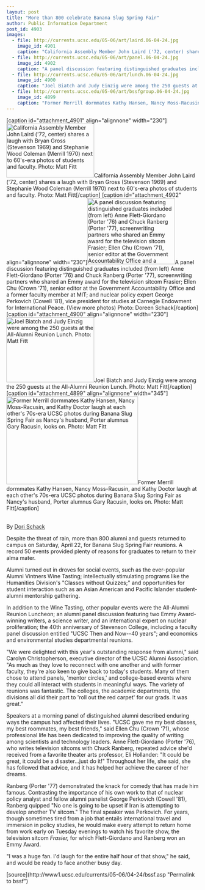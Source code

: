 ```yaml
---
layout: post
title: "More than 800 celebrate Banana Slug Spring Fair"
author: Public Information Department
post_id: 4903
images:
  - file: http://currents.ucsc.edu/05-06/art/laird.06-04-24.jpg
    image_id: 4901
    caption: "California Assembly Member John Laird ('72, center) shares a laugh with Bryan Gross (Stevenson 1969) and Stephanie Wood Coleman (Merrill 1970) next to 60's-era photos of students and faculty. Photo: Matt Fitt"
  - file: http://currents.ucsc.edu/05-06/art/panel.06-04-24.jpg
    image_id: 4902
    caption: "A panel discussion featuring distinguished graduates included (from left) Anne Flett-Giordano (Porter '76) and Chuck Ranberg (Porter '77), screenwriting partners who shared an Emmy award for the television sitcom Frasier; Ellen Chu (Crown '71), senior editor at the Government Accountability Office and a former faculty member at MIT; and nuclear policy expert George Perkovich (Cowell '81), vice president for studies at Carnegie Endowment for International Peace. (View more photos) Photo: Doreen Schack"
  - file: http://currents.ucsc.edu/05-06/art/lunch.06-04-24.jpg
    image_id: 4900
    caption: "Joel Biatch and Judy Einzig were among the 250 guests at the All-Alumni Reunion Lunch. Photo: Matt Fitt"
  - file: http://currents.ucsc.edu/05-06/art/bssfgroup.06-04-24.jpg
    image_id: 4899
    caption: "Former Merrill dormmates Kathy Hansen, Nancy Moss-Racusin, and Kathy Doctor laugh at each other's 70s-era UCSC photos during Banana Slug Spring Fair as Nancy's husband, Porter alumnus Gary Racusin, looks on. Photo: Matt Fitt"
---
```


[caption id="attachment_4901" align="alignnone" width="230"]<a href="http://localhost/mysite/wp-content/uploads/2006/04/laird.06-04-24.jpg"><img class="size-full wp-image-4901" src="http://localhost/mysite/wp-content/uploads/2006/04/laird.06-04-24.jpg" alt="California Assembly Member John Laird ('72, center) shares a laugh with Bryan Gross (Stevenson 1969) and Stephanie Wood Coleman (Merrill 1970) next to 60's-era photos of students and faculty. Photo: Matt Fitt" width="230" height="141" /></a>California Assembly Member John Laird ('72, center) shares a laugh with Bryan Gross (Stevenson 1969) and Stephanie Wood Coleman (Merrill 1970) next to 60's-era photos of students and faculty. Photo: Matt Fitt[/caption]
[caption id="attachment_4902" align="alignnone" width="230"]<a href="http://localhost/mysite/wp-content/uploads/2006/04/panel.06-04-24.jpg"><img class="size-full wp-image-4902" src="http://localhost/mysite/wp-content/uploads/2006/04/panel.06-04-24.jpg" alt="A panel discussion featuring distinguished graduates included (from left) Anne Flett-Giordano (Porter '76) and Chuck Ranberg (Porter '77), screenwriting partners who shared an Emmy award for the television sitcom Frasier; Ellen Chu (Crown '71), senior editor at the Government Accountability Office and a former faculty member at MIT; and nuclear policy expert George Perkovich (Cowell '81), vice president for studies at Carnegie Endowment for International Peace. (View more photos) Photo: Doreen Schack" width="230" height="173" /></a>A panel discussion featuring distinguished graduates included (from left) Anne Flett-Giordano (Porter '76) and Chuck Ranberg (Porter '77), screenwriting partners who shared an Emmy award for the television sitcom Frasier; Ellen Chu (Crown '71), senior editor at the Government Accountability Office and a former faculty member at MIT; and nuclear policy expert George Perkovich (Cowell '81), vice president for studies at Carnegie Endowment for International Peace. (View more photos) Photo: Doreen Schack[/caption]
[caption id="attachment_4900" align="alignnone" width="230"]<a href="http://localhost/mysite/wp-content/uploads/2006/04/lunch.06-04-24.jpg"><img class="size-full wp-image-4900" src="http://localhost/mysite/wp-content/uploads/2006/04/lunch.06-04-24.jpg" alt="Joel Biatch and Judy Einzig were among the 250 guests at the All-Alumni Reunion Lunch. Photo: Matt Fitt" width="230" height="170" /></a>Joel Biatch and Judy Einzig were among the 250 guests at the All-Alumni Reunion Lunch. Photo: Matt Fitt[/caption]
[caption id="attachment_4899" align="alignnone" width="345"]<a href="http://localhost/mysite/wp-content/uploads/2006/04/bssfgroup.06-04-24.jpg"><img class="size-full wp-image-4899" src="http://localhost/mysite/wp-content/uploads/2006/04/bssfgroup.06-04-24.jpg" alt="Former Merrill dormmates Kathy Hansen, Nancy Moss-Racusin, and Kathy Doctor laugh at each other's 70s-era UCSC photos during Banana Slug Spring Fair as Nancy's husband, Porter alumnus Gary Racusin, looks on. Photo: Matt Fitt" width="345" height="230" /></a>Former Merrill dormmates Kathy Hansen, Nancy Moss-Racusin, and Kathy Doctor laugh at each other's 70s-era UCSC photos during Banana Slug Spring Fair as Nancy's husband, Porter alumnus Gary Racusin, looks on. Photo: Matt Fitt[/caption]
<a name="content" id="content"></a>
<p>
  <br>
  By <a href="mailto:dschack@ucsc.edu">Dori Schack</a>
</p>
<p>
  Despite the threat of rain, more than 800 alumni and guests returned to campus on Saturday, April 22, for Banana Slug Spring Fair reunions. A record 50 events provided plenty of reasons for graduates to return to their alma mater.
</p>
<p>
  Alumni turned out in droves for social events, such as the ever-popular Alumni Vintners Wine Tasting; intellectually stimulating programs like the Humanities Division's "Classes without Quizzes;" and opportunities for student interaction such as an Asian American and Pacific Islander student-alumni mentorship gathering.
</p>
<p>
  In addition to the Wine Tasting, other popular events were the All-Alumni Reunion Luncheon; an alumni panel discussion featuring two Emmy Award-winning writers, a science writer, and an international expert on nuclear proliferation; the 40th anniversary of Stevenson College, including a faculty panel discussion entitled "UCSC Then and Now--40 years"; and economics and environmental studies departmental reunions.
</p>
<p>
  "We were delighted with this year's outstanding response from alumni," said Carolyn Christopherson, executive director of the UCSC Alumni Association. "As much as they love to reconnect with one another and with former faculty, they're also keen to give back to today's students. Many of them chose to attend panels, 'mentor circles,' and college-based events where they could all interact with students in meaningful ways. The variety of reunions was fantastic. The colleges, the academic departments, the divisions all did their part to 'roll out the red carpet' for our grads. It was great."
</p>
<p>
  Speakers at a morning panel of distinguished alumni described enduring ways the campus had affected their lives. "UCSC gave me my best classes, my best roommates, my best friends," said Ellen Chu (Crown '71), whose professional life has been dedicated to improving the quality of writing among scientists and technology leaders. Anne Flett-Giordano (Porter '76), who writes television sitcoms with Chuck Ranberg, repeated advice she'd received from a favorite theater arts professor, Eli Hollander: "It could be great, it could be a disaster...just do it!" Throughout her life, she said, she has followed that advice, and it has helped her achieve the career of her dreams.
</p>
<p>
  Ranberg (Porter '77) demonstrated the knack for comedy that has made him famous. Contrasting the importance of his own work to that of nuclear policy analyst and fellow alumni panelist George Perkovich (Cowell '81), Ranberg quipped "No one is going to be upset if Iran is attempting to develop another TV sitcom." The final speaker was Perkovich. For years, though sometimes tired from a job that entails international travel and immersion in policy studies, he would make every attempt to return home from work early on Tuesday evenings to watch his favorite show, the television sitcom <i>Frasier,</i> for which Flett-Giordano and Ranberg won an Emmy Award.
</p>
<p>
  "I was a huge fan. I'd laugh for the entire half hour of that show," he said, and would be ready to face another busy day.
</p>
<form>
  <input name="t1" size="-1" type="hidden">
</form>




</p>
[source](http://www1.ucsc.edu/currents/05-06/04-24/bssf.asp "Permalink to bssf")
